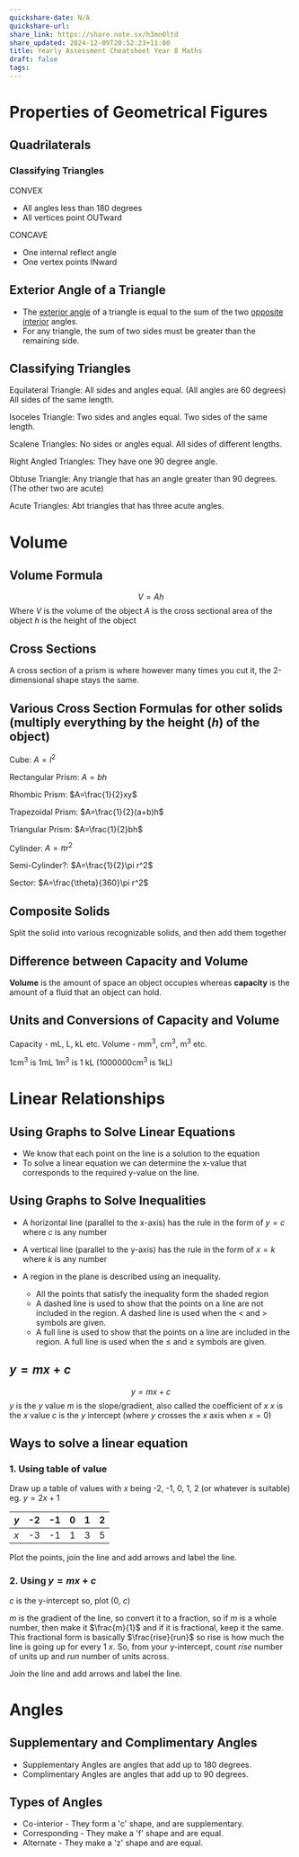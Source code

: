 ```yaml
---
quickshare-date: N/A
quickshare-url: 
share_link: https://share.note.sx/h3mn0ltd
share_updated: 2024-12-09T20:52:23+11:00
title: Yearly Assessment Cheatsheet Year 8 Maths
draft: false
tags:
---
```

# Properties of Geometrical Figures
## Quadrilaterals
### Classifying Triangles
CONVEX
- All angles less than 180 degrees
- All vertices point OUTward

CONCAVE
- One internal reflect angle
- One vertex points INward
## Exterior Angle of a Triangle
- The <u>exterior angle</u> of a triangle is equal to the sum of the two <u>opposite interior</u> angles.
- For any triangle, the sum of two sides must be greater than the remaining side.
## Classifying Triangles

Equilateral Triangle: All sides and angles equal. (All angles are 60 degrees) All sides of the same length.

Isoceles Triangle: Two sides and angles equal. Two sides of the same length.

Scalene Triangles: No sides or angles equal. All sides of different lengths.

Right Angled Triangles: They have one 90 degree angle.

Obtuse Triangle: Any triangle that has an angle greater than 90 degrees. (The other two are acute)

Acute Triangles: Abt triangles that has three acute angles.


# Volume
## Volume Formula
$$V=Ah$$Where $V$ is the volume of the object
$A$ is the cross sectional area of the object
$h$ is the height of the object
## Cross Sections
A cross section of a prism  is where however many times you cut it, the 2-dimensional shape stays the same.

## Various **Cross Section** Formulas for other solids (multiply everything by the height ($h$) of the object)
Cube: $A=l^{2}$

Rectangular Prism: $A=bh$

Rhombic Prism: $A=\frac{1}{2}xy$

Trapezoidal Prism: $A=\frac{1}{2}(a+b)h$

Triangular Prism: $A=\frac{1}{2}bh$

Cylinder: $A=\pi r^2$

Semi-Cylinder?: $A=\frac{1}{2}\pi r^2$

Sector: $A=\frac{\theta}{360}\pi r^2$

## Composite Solids
Split the solid into various recognizable solids, and then add them together

## Difference between Capacity and Volume
**Volume** is the amount of space an object occupies whereas **capacity** is the amount of a fluid that an object can hold.

## Units and Conversions of Capacity and Volume
Capacity - mL, L, kL etc.
Volume - mm<sup>3</sup>, cm<sup>3</sup>, m<sup>3</sup> etc.

1cm<sup>3</sup> is 1mL
1m<sup>3</sup> is 1 kL (1000000cm<sup>3</sup> is 1kL)

# Linear Relationships
## Using Graphs to Solve Linear Equations
- We know that each point on the line is a solution to the equation 
- To solve a linear equation we can determine the x-value that corresponds to the required y-value on the line. 
## Using Graphs to Solve Inequalities

- A horizontal line (parallel to the x-axis) has the rule in the form of $y=c$ where $c$ is any number

- A vertical line (parallel to the y-axis) has the rule in the form of $x=k$ where $k$ is any number

- A region in the plane is described using an inequality.
	- All the points that satisfy the inequality form the shaded region
	- A dashed line is used to show that the points on a line are not included in the region. A dashed line is used when the < and > symbols are given.
	- A full line is used to show that the points on a line are included in the region. A full line is used when the $\leq$ and $\geq$ symbols are given.
## $y=mx+c$
$$y=mx+c$$
$y$ is the $y$ value
$m$ is the slope/gradient, also called the coefficient of $x$
$x$ is the $x$ value
$c$ is the $y$ intercept (where $y$ crosses the $x$ axis when $x=0$)

## Ways to solve a linear equation
### 1. Using table of value
Draw up a table of values with $x$ being -2, -1, 0, 1, 2 (or whatever is suitable)
eg. $y=2x+1$

| $y$ | -2  | -1  | 0   | 1   | 2   |
| --- | --- | --- | --- | --- | --- |
| $x$ | -3  | -1  | 1   | 3   | 5   |
Plot the points, join the line and add arrows and label the line.
### 2. Using $y=mx+c$ 
$c$ is the y-intercept so, plot (0, $c$)

$m$ is the gradient of the line, so convert it to a fraction, so if $m$ is a whole number, then make it $\frac{m}{1}$ and if it is fractional, keep it the same. 
This fractional form is basically $\frac{rise}{run}$ so rise is how much the line is going up for every 1 $x$. So, from your y-intercept, count $rise$ number of units up and $run$ number of units across. 

Join the line and add arrows and label the line.

# Angles
## Supplementary and Complimentary Angles

- Supplementary Angles are angles that add up to 180 degrees.
- Complimentary Angles are angles that add up to 90 degrees.
## Types of Angles

- Co-interior - They form a 'c' shape, and are supplementary.
- Corresponding - They make a 'f' shape and are equal.
- Alternate - They make a 'z' shape and are equal.